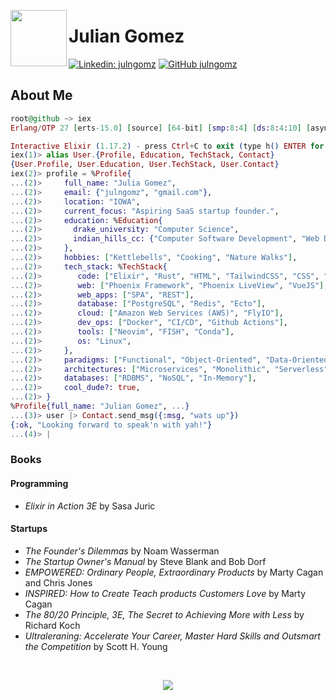 <img align='left' src="https://media3.giphy.com/media/v1.Y2lkPTc5MGI3NjExaDN3OTc4eWRkdWdyaDZhdDFtajY2b3lhY3E3ZWt6dTl2Y2lhYm9wOSZlcD12MV9pbnRlcm5hbF9naWZfYnlfaWQmY3Q9Zw/3oEduQ3ily6GZYbMsM/giphy.webp" width="90" /><h1>Julian Gomez</h1>

[![Linkedin: julngomz](https://img.shields.io/badge/-julngomz-blue?style=flat-square&logo=Linkedin&logoColor=white&link=https://www.linkedin.com/in/julngomz/)](https://www.linkedin.com/in/julngomz/)
[![GitHub julngomz](https://img.shields.io/github/followers/julngomz?label=follow&style=social)](https://github.com/julngomz)


## About Me

```elixir
root@github ~> iex
Erlang/OTP 27 [erts-15.0] [source] [64-bit] [smp:8:4] [ds:8:4:10] [async-threads:1] [jit:ns]

Interactive Elixir (1.17.2) - press Ctrl+C to exit (type h() ENTER for help)
iex(1)> alias User.{Profile, Education, TechStack, Contact}
{User.Profile, User.Education, User.TechStack, User.Contact}
iex(2)> profile = %Profile{
...(2)>     full_name: "Julia Gomez",
...(2)>     email: {"julngomz", "gmail.com"},
...(2)>     location: "IOWA",
...(2)>     current_focus: "Aspiring SaaS startup founder.",
...(2)>     education: %Education{
...(2)>       drake_university: "Computer Science",
...(2)>       indian_hills_cc: {"Computer Software Development", "Web Development"},
...(2)>     },
...(2)>     hobbies: ["Kettlebells", "Cooking", "Nature Walks"],
...(2)>     tech_stack: %TechStack{
...(2)>        code: ["Elixir", "Rust", "HTML", "TailwindCSS", "CSS", "Python", "JavaScript"],
...(2)>        web: ["Phoenix Framework", "Phoenix LiveView", "VueJS"],
...(2)>        web_apps: ["SPA", "REST"],
...(2)>        database: ["PostgreSQL", "Redis", "Ecto"],
...(2)>        cloud: ["Amazon Web Services (AWS)", "FlyIO"],
...(2)>        dev_ops: ["Docker", "CI/CD", "Github Actions"],
...(2)>        tools: ["Neovim", "FISH", "Conda"],
...(2)>        os: "Linux",
...(2)>     },
...(2)>     paradigms: ["Functional", "Object-Oriented", "Data-Oriented"],
...(2)>     architectures: ["Microservices", "Monolithic", "Serverless"],
...(2)>     databases: ["RDBMS", "NoSQL", "In-Memory"],
...(2)>     cool_dude?: true,
...(2)> }
%Profile{full_name: "Julian Gomez", ...}
...(3)> user |> Contact.send_msg({:msg, "wats up"})
{:ok, "Looking forward to speak'n with yah!"}
...(4)> |
```

### Books

#### Programming

- _Elixir in Action 3E_ by Sasa Juric

#### Startups

- _The Founder's Dilemmas_ by Noam Wasserman
- _The Startup Owner's Manual_ by Steve Blank and Bob Dorf
- _EMPOWERED: Ordinary People, Extraordinary Products_ by Marty Cagan and Chris Jones
- _INSPIRED: How to Create Teach products Customers Love_ by Marty Cagan
- _The 80/20 Principle, 3E, The Secret to Achieving More with Less_ by Richard Koch
- _Ultraleraning: Accelerate Your Career, Master Hard Skills and Outsmart the Competition_ by Scott H. Young

<br/>
<p align="center"><img src="https://media3.giphy.com/media/v1.Y2lkPTc5MGI3NjExbnB6OWdtY2FnYmw0d241YXFscHVpMmczdjIwY2IzbWRtdHhpNHZvcSZlcD12MV9pbnRlcm5hbF9naWZfYnlfaWQmY3Q9Zw/Hws7aKoFHS9gs/giphy.webp" /></p>
